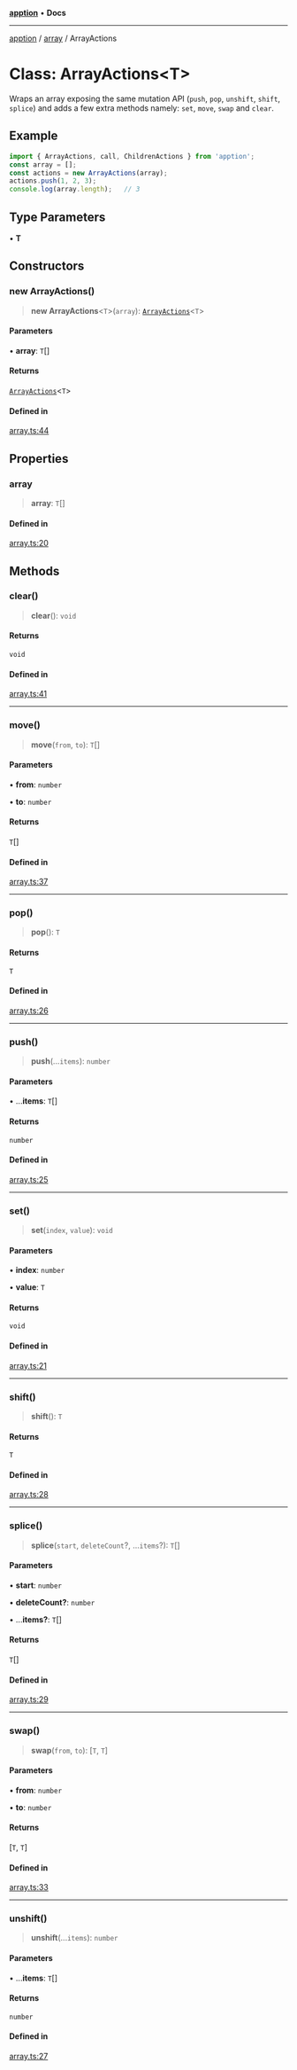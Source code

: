 [**apption**](../../README.md) • **Docs**

***

[apption](../../modules.md) / [array](../README.md) / ArrayActions

# Class: ArrayActions\<T\>

Wraps an array exposing the same mutation API (`push`, `pop`, `unshift`, `shift`, `splice`) 
and adds a few extra methods namely: `set`, `move`, `swap` and `clear`.

## Example

```ts
import { ArrayActions, call, ChildrenActions } from 'apption';
const array = [];
const actions = new ArrayActions(array);
actions.push(1, 2, 3);
console.log(array.length);   // 3
```

## Type Parameters

• **T**

## Constructors

### new ArrayActions()

> **new ArrayActions**\<`T`\>(`array`): [`ArrayActions`](ArrayActions.md)\<`T`\>

#### Parameters

• **array**: `T`[]

#### Returns

[`ArrayActions`](ArrayActions.md)\<`T`\>

#### Defined in

[array.ts:44](https://github.com/mksunny1/apption/blob/b82cc0441c2a3fb855ccc4681a8be2e6e4bd52ea/src/array.ts#L44)

## Properties

### array

> **array**: `T`[]

#### Defined in

[array.ts:20](https://github.com/mksunny1/apption/blob/b82cc0441c2a3fb855ccc4681a8be2e6e4bd52ea/src/array.ts#L20)

## Methods

### clear()

> **clear**(): `void`

#### Returns

`void`

#### Defined in

[array.ts:41](https://github.com/mksunny1/apption/blob/b82cc0441c2a3fb855ccc4681a8be2e6e4bd52ea/src/array.ts#L41)

***

### move()

> **move**(`from`, `to`): `T`[]

#### Parameters

• **from**: `number`

• **to**: `number`

#### Returns

`T`[]

#### Defined in

[array.ts:37](https://github.com/mksunny1/apption/blob/b82cc0441c2a3fb855ccc4681a8be2e6e4bd52ea/src/array.ts#L37)

***

### pop()

> **pop**(): `T`

#### Returns

`T`

#### Defined in

[array.ts:26](https://github.com/mksunny1/apption/blob/b82cc0441c2a3fb855ccc4681a8be2e6e4bd52ea/src/array.ts#L26)

***

### push()

> **push**(...`items`): `number`

#### Parameters

• ...**items**: `T`[]

#### Returns

`number`

#### Defined in

[array.ts:25](https://github.com/mksunny1/apption/blob/b82cc0441c2a3fb855ccc4681a8be2e6e4bd52ea/src/array.ts#L25)

***

### set()

> **set**(`index`, `value`): `void`

#### Parameters

• **index**: `number`

• **value**: `T`

#### Returns

`void`

#### Defined in

[array.ts:21](https://github.com/mksunny1/apption/blob/b82cc0441c2a3fb855ccc4681a8be2e6e4bd52ea/src/array.ts#L21)

***

### shift()

> **shift**(): `T`

#### Returns

`T`

#### Defined in

[array.ts:28](https://github.com/mksunny1/apption/blob/b82cc0441c2a3fb855ccc4681a8be2e6e4bd52ea/src/array.ts#L28)

***

### splice()

> **splice**(`start`, `deleteCount`?, ...`items`?): `T`[]

#### Parameters

• **start**: `number`

• **deleteCount?**: `number`

• ...**items?**: `T`[]

#### Returns

`T`[]

#### Defined in

[array.ts:29](https://github.com/mksunny1/apption/blob/b82cc0441c2a3fb855ccc4681a8be2e6e4bd52ea/src/array.ts#L29)

***

### swap()

> **swap**(`from`, `to`): [`T`, `T`]

#### Parameters

• **from**: `number`

• **to**: `number`

#### Returns

[`T`, `T`]

#### Defined in

[array.ts:33](https://github.com/mksunny1/apption/blob/b82cc0441c2a3fb855ccc4681a8be2e6e4bd52ea/src/array.ts#L33)

***

### unshift()

> **unshift**(...`items`): `number`

#### Parameters

• ...**items**: `T`[]

#### Returns

`number`

#### Defined in

[array.ts:27](https://github.com/mksunny1/apption/blob/b82cc0441c2a3fb855ccc4681a8be2e6e4bd52ea/src/array.ts#L27)

